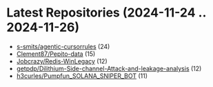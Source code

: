 # Latest Repositories (2024-11-24 .. 2024-11-26)

- [s-smits/agentic-cursorrules](https://github.com/s-smits/agentic-cursorrules) (24)
- [Clement87/Pepito-data](https://github.com/Clement87/Pepito-data) (15)
- [Jobcrazy/Redis-WinLegacy](https://github.com/Jobcrazy/Redis-WinLegacy) (12)
- [getpdp/Dilithium-Side-channel-Attack-and-leakage-analysis](https://github.com/getpdp/Dilithium-Side-channel-Attack-and-leakage-analysis) (12)
- [h3curles/Pumpfun_SOLANA_SNIPER_BOT](https://github.com/h3curles/Pumpfun_SOLANA_SNIPER_BOT) (11)
